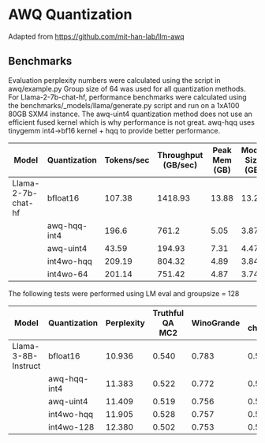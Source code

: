 # AWQ Quantization
Adapted from https://github.com/mit-han-lab/llm-awq

## Benchmarks
Evaluation perplexity numbers were calculated using the script in awq/example.py Group size of 64 was used for all quantization methods. For Llama-2-7b-chat-hf, performance benchmarks were calculated using the benchmarks/_models/llama/generate.py script and run on a 1xA100 80GB SXM4 instance. The awq-uint4 quantization method does not use an efficient fused kernel which is why performance is not great. awq-hqq uses tinygemm int4->bf16 kernel + hqq to provide better performance.

| Model              | Quantization | Tokens/sec | Throughput (GB/sec) | Peak Mem (GB) | Model Size (GB) |
|--------------------|--------------|------------|---------------------|---------------|-----------------|
| Llama-2-7b-chat-hf | bfloat16     | 107.38     | 1418.93             | 13.88         | 13.21           |
|                    | awq-hqq-int4 | 196.6      | 761.2               | 5.05          | 3.87            |
|                    | awq-uint4    | 43.59      | 194.93              | 7.31          | 4.47            |
|                    | int4wo-hqq   | 209.19     | 804.32              | 4.89          | 3.84            |
|                    | int4wo-64    | 201.14     | 751.42              | 4.87          | 3.74            |



The following tests were performed using LM eval and groupsize = 128

| Model              | Quantization | Perplexity | Truthful QA MC2 | WinoGrande | ARC challenge |
|--------------------|--------------|------------|-----------------|------------|---------------|
| Llama-3-8B-Instruct| bfloat16     | 10.936     | 0.540           | 0.783      | 0.567         |
|                    | awq-hqq-int4 | 11.383     | 0.522           | 0.772      | 0.543         |
|                    | awq-uint4    | 11.409     | 0.519           | 0.756      | 0.577         |
|                    | int4wo-hqq   | 11.905     | 0.528           | 0.757      | 0.563         |
|                    | int4wo-128   | 12.380     | 0.502           | 0.753      | 0.548         |
